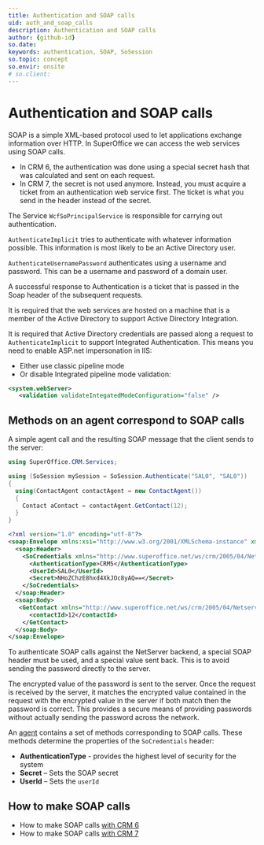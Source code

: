 ```yaml
---
title: Authentication and SOAP calls
uid: auth_and_soap_calls
description: Authentication and SOAP calls
author: {github-id}
so.date:
keywords: authentication, SOAP, SoSession
so.topic: concept
so.envir: onsite
# so.client: 
---
```


# Authentication and SOAP calls

SOAP is a simple XML-based protocol used to let applications exchange information over HTTP. In SuperOffice we can access the web services using SOAP calls.

* In CRM 6, the authentication was done using a special secret hash that was calculated and sent on each request.
* In CRM 7, the secret is not used anymore. Instead, you must acquire a ticket from an authentication web service first. The ticket is what you send in the header instead of the secret.

The Service `WcfSoPrincipalService` is responsible for carrying out authentication.

`AuthenticateImplicit` tries to authenticate with whatever information possible. This information is most likely to be an Active Directory user.

`AuthenticateUsernamePassword` authenticates using a username and password. This can be a username and password of a domain user.

A successful response to Authentication is a ticket that is passed in the Soap header of the subsequent requests.

It is required that the web services are hosted on a machine that is a member of the Active Directory to support Active Directory Integration.

It is required that Active Directory credentials are passed along a request to `AuthenticateImplicit` to support Integrated Authentication. This means you need to enable ASP.net impersonation in IIS:

* Either use classic pipeline mode
* Or disable Integrated pipeline mode validation:

```XML
<system.webServer>
   <validation validateIntegatedModeConfiguration="false" />
```

## Methods on an agent correspond to SOAP calls

A simple agent call and the resulting SOAP message that the client sends to the server:

```csharp
using SuperOffice.CRM.Services;

using (SoSession mySession = SoSession.Authenticate("SAL0", "SAL0"))
{
  using(ContactAgent contactAgent = new ContactAgent())
  {
    Contact aContact = contactAgent.GetContact(12);
  }
}
```

```XML
<?xml version="1.0" encoding="utf-8"?>
<soap:Envelope xmlns:xsi="http://www.w3.org/2001/XMLSchema-instance" xmlns:xsd="http://www.w3.org/2001/XMLSchema" xmlns:soap="http://schemas.xmlsoap.org/soap/envelope/">
  <soap:Header>
    <SoCredentials xmlns="http://www.superoffice.net/ws/crm/2005/04/Netserver20">
      <AuthenticationType>CRM5</AuthenticationType>
      <UserId>SAL0</UserId>
      <Secret>NHoZChzE8hxd4XkJOc8yAQ==</Secret>
    </SoCredentials>
  </soap:Header>
  <soap:Body>
   <GetContact xmlns="http://www.superoffice.net/ws/crm/2005/04/Netserver20">
      <contactId>12</contactId>
    </GetContact>
  </soap:Body>
</soap:Envelope>
```

To authenticate SOAP calls against the NetServer backend, a special SOAP header must be used, and a special value sent back. This is to avoid sending the password directly to the server.

The encrypted value of the password is sent to the server. Once the request is received by the server, it matches the encrypted value contained in the request with the encrypted value in the server if both match then the password is correct. This provides a secure means of providing passwords without actually sending the password across the network.

An [agent][1] contains a set of methods corresponding to SOAP calls. These methods determine the properties of the `SoCredentials` header:

* **AuthenticationType** - provides the highest level of security for the system
* **Secret** – Sets the SOAP secret
* **UserId** – Sets the `userId`

## How to make SOAP calls

* How to make SOAP calls [with CRM 6][2]
* How to make SOAP calls [with CRM 7][3]

<!-- Referenced links -->
[1]: ../../../netserver/services/agents/index.md
[2]: ../../../netserver/services/make-soap-call-crm6.md
[3]: ../../../netserver/services/make-soap-call-crm7.md
